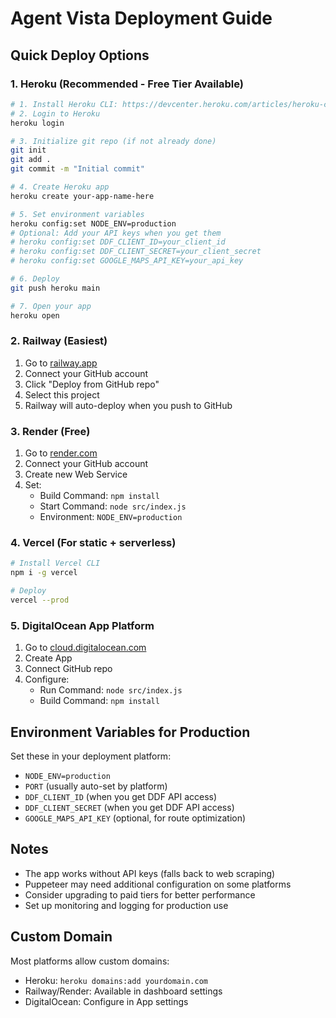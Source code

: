 # Agent Vista Deployment Guide

## Quick Deploy Options

### 1. Heroku (Recommended - Free Tier Available)

```bash
# 1. Install Heroku CLI: https://devcenter.heroku.com/articles/heroku-cli
# 2. Login to Heroku
heroku login

# 3. Initialize git repo (if not already done)
git init
git add .
git commit -m "Initial commit"

# 4. Create Heroku app
heroku create your-app-name-here

# 5. Set environment variables
heroku config:set NODE_ENV=production
# Optional: Add your API keys when you get them
# heroku config:set DDF_CLIENT_ID=your_client_id
# heroku config:set DDF_CLIENT_SECRET=your_client_secret
# heroku config:set GOOGLE_MAPS_API_KEY=your_api_key

# 6. Deploy
git push heroku main

# 7. Open your app
heroku open
```

### 2. Railway (Easiest)

1. Go to [railway.app](https://railway.app)
2. Connect your GitHub account
3. Click "Deploy from GitHub repo"
4. Select this project
5. Railway will auto-deploy when you push to GitHub

### 3. Render (Free)

1. Go to [render.com](https://render.com)
2. Connect your GitHub account
3. Create new Web Service
4. Set:
   - Build Command: `npm install`
   - Start Command: `node src/index.js`
   - Environment: `NODE_ENV=production`

### 4. Vercel (For static + serverless)

```bash
# Install Vercel CLI
npm i -g vercel

# Deploy
vercel --prod
```

### 5. DigitalOcean App Platform

1. Go to [cloud.digitalocean.com](https://cloud.digitalocean.com)
2. Create App
3. Connect GitHub repo
4. Configure:
   - Run Command: `node src/index.js`
   - Build Command: `npm install`

## Environment Variables for Production

Set these in your deployment platform:

- `NODE_ENV=production`
- `PORT` (usually auto-set by platform)
- `DDF_CLIENT_ID` (when you get DDF API access)
- `DDF_CLIENT_SECRET` (when you get DDF API access) 
- `GOOGLE_MAPS_API_KEY` (optional, for route optimization)

## Notes

- The app works without API keys (falls back to web scraping)
- Puppeteer may need additional configuration on some platforms
- Consider upgrading to paid tiers for better performance
- Set up monitoring and logging for production use

## Custom Domain

Most platforms allow custom domains:
- Heroku: `heroku domains:add yourdomain.com`
- Railway/Render: Available in dashboard settings
- DigitalOcean: Configure in App settings
